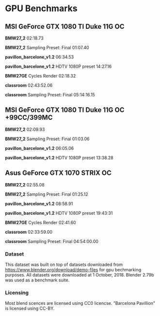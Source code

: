 # GPU Benchmarks

## MSI GeForce GTX 1080 TI Duke 11G OC

**BMW27_2**	02:18.73

**BMW27_2**	Sampling Preset: Final 01:07.40

**pavillon_barcelone_v1.2** 06:34.53

**pavillon_barcelone_v1.2** HDTV 1080P preset 14:27.16

**BMW27GE**	Cycles Render 02:18.32

**classroom** 02:43:52.06

**classroom** Sampling Preset: Final 05:14:16.15

## MSI GeForce GTX 1080 TI Duke 11G OC +99CC/399MC

**BMW27_2**	02:09.93

**BMW27_2**	Sampling Preset: Final 01:03.06

**pavillon_barcelone_v1.2** 06:05.06

**pavillon_barcelone_v1.2** HDTV 1080P preset 13:38.28

## Asus GeForce GTX 1070 STRIX OC

**BMW27_2**	02:55.08

**BMW27_2**	Sampling Preset: Final 01:25.12

**pavillon_barcelone_v1.2** 08:58.91

**pavillon_barcelone_v1.2** HDTV 1080P preset 19:43:31

**BMW27GE**	Cycles Render 02:41.60

**classroom** 02:33:59.00

**classroom** Sampling Preset: Final 04:54:00.00

### Dataset
This dataset was built on top of datasets downloaded from https://www.blender.org/download/demo-files for gpu bechmarking purposes. All datasets were downloaded at 1 October, 2018. Blender 2.79b was used as a benchmark suite.

### Licensing
Most blend scences are licensed using CC0 licencse. "Barcelona Pavillion" is licensed using CC-BY.
